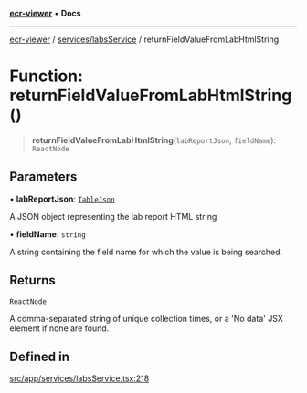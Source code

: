 [**ecr-viewer**](../../../README.md) • **Docs**

***

[ecr-viewer](../../../README.md) / [services/labsService](../README.md) / returnFieldValueFromLabHtmlString

# Function: returnFieldValueFromLabHtmlString()

> **returnFieldValueFromLabHtmlString**(`labReportJson`, `fieldName`): `ReactNode`

## Parameters

• **labReportJson**: [`TableJson`](../../formatService/interfaces/TableJson.md)

A JSON object representing the lab report HTML string

• **fieldName**: `string`

A string containing the field name for which the value is being searched.

## Returns

`ReactNode`

A comma-separated string of unique collection times, or a 'No data' JSX element if none are found.

## Defined in

[src/app/services/labsService.tsx:218](https://github.com/CDCgov/phdi/blob/fa63a85e5b4651bdfc0d25ecc23a67e11fbcba18/containers/ecr-viewer/src/app/services/labsService.tsx#L218)
